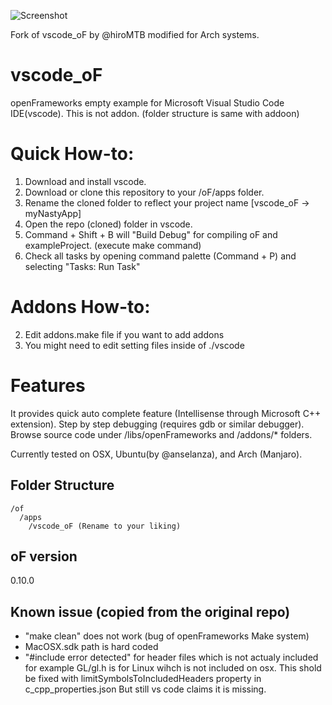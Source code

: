 ![Screenshot](https://raw.githubusercontent.com/hsab/vscode_oF/master/.readme/image.png)

Fork of vscode_oF by @hiroMTB modified for Arch systems.



# vscode_oF
openFrameworks empty example for Microsoft Visual Studio Code IDE(vscode).
This is not addon. (folder structure is same with addoon)

# Quick How-to:
1. Download and install vscode.
2. Download or clone this repository to your /oF/apps folder.
3. Rename the cloned folder to reflect your project name [vscode_oF -> myNastyApp]
3. Open the repo (cloned) folder in vscode.
4. Command + Shift + B will "Build Debug" for compiling oF and exampleProject. (execute make command)
5. Check all tasks by opening command palette (Command + P) and selecting "Tasks: Run Task"

# Addons How-to: 
2. Edit addons.make file if you want to add addons
3. You might need to edit setting files inside of ./vscode


# Features
It provides quick auto complete feature (Intellisense through Microsoft C++ extension).
Step by step debugging (requires gdb or similar debugger).
Browse source code under /libs/openFrameworks and /addons/* folders.

Currently tested on OSX, Ubuntu(by @anselanza), and Arch (Manjaro).

## Folder Structure
```
/of
  /apps
    /vscode_oF (Rename to your liking)
```

## oF version
0.10.0

## Known issue (copied from the original repo)
+ "make clean" does not work (bug of openFrameworks Make system)
+ MacOSX.sdk path is hard coded
+ "#include error detected" for header files which is not actualy included
    for example GL/gl.h is for Linux wihch is not included on osx. This shold be fixed with limitSymbolsToIncludedHeaders property in c_cpp_properties.json
    But still vs code claims it is missing.
